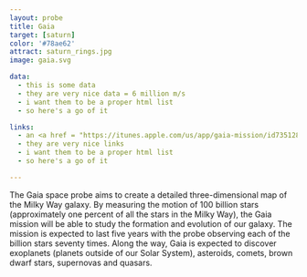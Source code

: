 ```yaml
---
layout: probe
title: Gaia
target: [saturn]
color: '#78ae62'
attract: saturn_rings.jpg
image: gaia.svg

data:
  - this is some data
  - they are very nice data = 6 million m/s
  - i want them to be a proper html list
  - so here's a go of it

links:
  - an <a href = "https://itunes.apple.com/us/app/gaia-mission/id735128015?mt=8">iPhone app</a> to receive updates on the mission
  - they are very nice links
  - i want them to be a proper html list
  - so here's a go of it

---
```

The Gaia space probe aims to create a detailed three-dimensional map of the Milky Way galaxy. By measuring the motion of 100 billion stars (approximately one percent of all the stars in the Milky Way), the Gaia mission will be able to study the formation and evolution of our galaxy. The mission is expected to last five years with the probe observing each of the billion stars seventy times. Along the way, Gaia is expected to discover exoplanets (planets outside of our Solar System), asteroids, comets, brown dwarf stars, supernovas and quasars.


